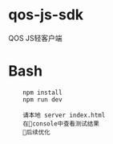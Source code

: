 # qos-js-sdk
QOS JS轻客户端

# Bash
```
    npm install  
    npm run dev

    请本地 server index.html 
    在console中查看测试结果
    后续优化
```

